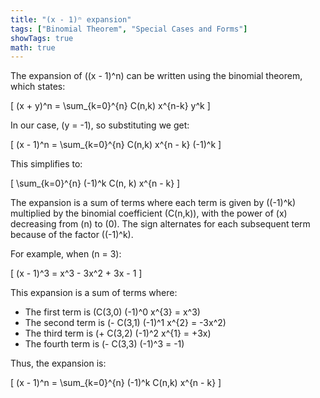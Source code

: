 ```yaml
---
title: "(x - 1)ⁿ expansion"
tags: ["Binomial Theorem", "Special Cases and Forms"]
showTags: true
math: true
---
```




The expansion of \((x - 1)^n\) can be written using the binomial theorem, which states:

\[
(x + y)^n = \sum_{k=0}^{n} C(n,k) x^{n-k} y^k
\]

In our case, \(y = -1\), so substituting we get:

\[
(x - 1)^n = \sum_{k=0}^{n} C(n,k) x^{n - k} (-1)^k
\]

This simplifies to:

\[
\sum_{k=0}^{n} (-1)^k C(n, k) x^{n - k}
\]

The expansion is a sum of terms where each term is given by \((-1)^k\) multiplied by the binomial coefficient \(C(n,k)\), with the power of \(x\) decreasing from \(n\) to \(0\). The sign alternates for each subsequent term because of the factor \((-1)^k\).

For example, when \(n = 3\):

\[
(x - 1)^3 = x^3 - 3x^2 + 3x - 1
\]

This expansion is a sum of terms where:

- The first term is \(C(3,0) (-1)^0 x^{3} = x^3\)
- The second term is \(- C(3,1) (-1)^1 x^{2} = -3x^2\)
- The third term is \(+ C(3,2) (-1)^2 x^{1} = +3x\)
- The fourth term is \(- C(3,3) (-1)^3 = -1\)

Thus, the expansion is:

\[
(x - 1)^n = \sum_{k=0}^{n} (-1)^k C(n,k) x^{n - k}
\]
